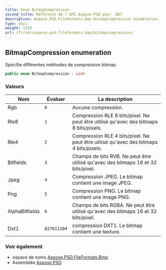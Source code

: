 ```yaml
---
title: Enum BitmapCompression
second_title: Référence de l'API Aspose.PSD pour .NET
description: Aspose.PSD.FileFormats.Bmp.BitmapCompression énumération. Spécifie différentes méthodes de compression bitmap.
type: docs
weight: 1310
url: /fr/net/aspose.psd.fileformats.bmp/bitmapcompression/
---
```

## BitmapCompression enumeration

Spécifie différentes méthodes de compression bitmap.

```csharp
public enum BitmapCompression : uint
```

### Valeurs

| Nom | Évaluer | La description |
| --- | --- | --- |
| Rgb | `0` | Aucune compression. |
| Rle8 | `1` | Compression RLE 8 bits/pixel. Ne peut être utilisé qu'avec des bitmaps 8 bits/pixels. |
| Rle4 | `2` | Compression RLE 4 bits/pixel. Ne peut être utilisé qu'avec des bitmaps 4 bits/pixels. |
| Bitfields | `3` | Champs de bits RVB. Ne peut être utilisé qu'avec des bitmaps 16 et 32 bits/pixel. |
| Jpeg | `4` | Compression JPEG. Le bitmap contient une image JPEG. |
| Png | `5` | Compression PNG. Le bitmap contient une image PNG. |
| AlphaBitfields | `6` | Champs de bits RGBA. Ne peut être utilisé qu'avec des bitmaps 16 et 32 bits/pixel. |
| Dxt1 | `827611204` | compression DXT1. Le bitmap contient une texture. |

### Voir également

* espace de noms [Aspose.PSD.FileFormats.Bmp](../../aspose.psd.fileformats.bmp/)
* Assemblée [Aspose.PSD](../../)


